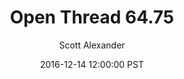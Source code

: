 ---
layout: podcast
title: "Open Thread 64.75"
author: Scott Alexander
description: https://slatestarcodex.com/2016/12/14/open-thread-64-75/
date: 2016-12-14 12:00:00 PST
length: 59813
duration: 15
guid: open-thread-64-75
---